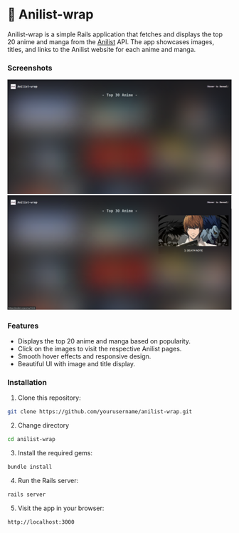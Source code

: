 # 🎀 Anilist-wrap

Anilist-wrap is a simple Rails application that fetches and displays the top 20 anime and manga from the [Anilist](https://docs.anilist.co/) API.
The app showcases images, titles, and links to the Anilist website for each anime and manga.

### Screenshots
![Blur SS](./app/assets/images/blur_ss.png)
![unBlur SS](./app/assets/images/unblur_ss.png)

### Features

   - Displays the top 20 anime and manga based on popularity.
   - Click on the images to visit the respective Anilist pages.
   - Smooth hover effects and responsive design.
   - Beautiful UI with image and title display.

### Installation
1. Clone this repository:
```bash
git clone https://github.com/yourusername/anilist-wrap.git
```

2. Change directory
```bash
cd anilist-wrap
```

3. Install the required gems:
```bash
bundle install
```

4. Run the Rails server:
```bash
rails server
```
5. Visit the app in your browser:
```
http://localhost:3000
```

